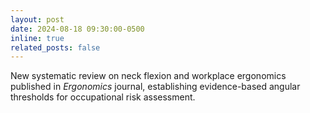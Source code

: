 ```yaml
---
layout: post
date: 2024-08-18 09:30:00-0500
inline: true
related_posts: false
---
```


New systematic review on neck flexion and workplace ergonomics published in *Ergonomics* journal, establishing evidence-based angular thresholds for occupational risk assessment.